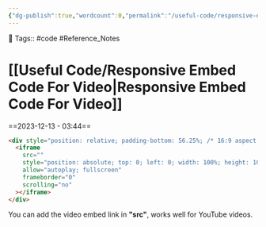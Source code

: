 ```yaml
---
{"dg-publish":true,"wordcount":0,"permalink":"/useful-code/responsive-embed-code-for-video/","dgPassFrontmatter":true,"noteIcon":"3","created":"2023-12-10T19:38:21.834+05:30","updated":"2023-12-17T22:04:24.509+05:30"}
---
```


🧶 Tags:: #code #Reference_Notes 
# [[Useful Code/Responsive Embed Code For Video\|Responsive Embed Code For Video]]
==2023-12-13 - 03:44==
```HTML
<div style="position: relative; padding-bottom: 56.25%; /* 16:9 aspect ratio */">
  <iframe
    src=""
    style="position: absolute; top: 0; left: 0; width: 100%; height: 100%;"
    allow="autoplay; fullscreen"
    frameborder="0"
    scrolling="no"
  ></iframe>
</div>
```

You can add the video embed link in **"src"**, works well for YouTube videos.